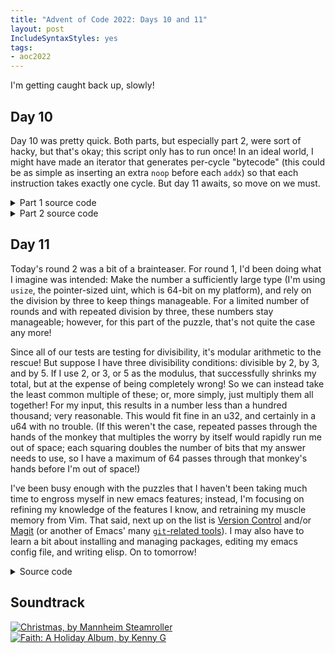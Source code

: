 ```yaml
---
title: "Advent of Code 2022: Days 10 and 11"
layout: post
IncludeSyntaxStyles: yes
tags:
- aoc2022
---
```


I'm getting caught back up, slowly!

## Day 10

Day 10 was pretty quick. Both parts, but especially part 2, were sort of hacky,
but that's okay; this script only has to run once! In an ideal world, I might
have made an iterator that generates per-cycle "bytecode" (this could be as
simple as inserting an extra `noop` before each `addx`) so that each instruction
takes exactly one cycle. But day 11 awaits, so move on we must.

<details>
<summary>Part 1 source code</summary>

```rust
use std::collections::HashMap;
use std::fs;

fn process(data: &str) -> i32 {
    let mut current_cycle = 1;
    let mut accumulator = 1;
    let mut value_at_cycle = HashMap::new();
    for line in data.split("\n") {
        let instruction: Vec<&str> = line.split(" ").collect();
        match instruction[0] {
            "noop" => {
                value_at_cycle.insert(current_cycle, accumulator);
                current_cycle += 1;
            }
            "addx" => {
                value_at_cycle.insert(current_cycle, accumulator);
                current_cycle += 1;
                value_at_cycle.insert(current_cycle, accumulator);
                current_cycle += 1;
                accumulator += instruction[1].parse::<i32>().unwrap();
            }
            _ => panic!("Unknown instruction {}", instruction[0]),
        }
    }
    let mut total_signal_strength = 0;
    for i in vec![20, 60, 100, 140, 180, 220] {
        total_signal_strength += i * value_at_cycle[&i];
    }
    total_signal_strength
}

fn main() {
    let data = fs::read_to_string("input.txt").unwrap();
    let data = data.trim();
    println!("{}", process(data));
}

#[cfg(test)]
mod test {
    use super::*;

    static DATA: &str = "addx 15
addx -11
addx 6
addx -3
addx 5
addx -1
addx -8
addx 13
addx 4
noop
addx -1
addx 5
addx -1
addx 5
addx -1
addx 5
addx -1
addx 5
addx -1
addx -35
addx 1
addx 24
addx -19
addx 1
addx 16
addx -11
noop
noop
addx 21
addx -15
noop
noop
addx -3
addx 9
addx 1
addx -3
addx 8
addx 1
addx 5
noop
noop
noop
noop
noop
addx -36
noop
addx 1
addx 7
noop
noop
noop
addx 2
addx 6
noop
noop
noop
noop
noop
addx 1
noop
noop
addx 7
addx 1
noop
addx -13
addx 13
addx 7
noop
addx 1
addx -33
noop
noop
noop
addx 2
noop
noop
noop
addx 8
noop
addx -1
addx 2
addx 1
noop
addx 17
addx -9
addx 1
addx 1
addx -3
addx 11
noop
noop
addx 1
noop
addx 1
noop
noop
addx -13
addx -19
addx 1
addx 3
addx 26
addx -30
addx 12
addx -1
addx 3
addx 1
noop
noop
noop
addx -9
addx 18
addx 1
addx 2
noop
noop
addx 9
noop
noop
noop
addx -1
addx 2
addx -37
addx 1
addx 3
noop
addx 15
addx -21
addx 22
addx -6
addx 1
noop
addx 2
addx 1
noop
addx -10
noop
noop
addx 20
addx 1
addx 2
addx 2
addx -6
addx -11
noop
noop
noop";

    #[test]
    fn test() {
        assert!(process(DATA) == 13140);
    }
}
```

</details>

<details>
<summary>Part 2 source code</summary>

```rust
use std::collections::HashMap;
use std::fs;

fn process(data: &str) -> i32 {
    let mut current_cycle = 1;
    let mut accumulator = 1;
    let mut value_at_cycle = HashMap::new();
    for line in data.split("\n") {
        let instruction: Vec<&str> = line.split(" ").collect();
        match instruction[0] {
            "noop" => {
                value_at_cycle.insert(current_cycle, accumulator);
                current_cycle += 1;
            }
            "addx" => {
                value_at_cycle.insert(current_cycle, accumulator);
                current_cycle += 1;
                value_at_cycle.insert(current_cycle, accumulator);
                current_cycle += 1;
                accumulator += instruction[1].parse::<i32>().unwrap();
            }
            _ => panic!("Unknown instruction {}", instruction[0]),
        }
    }
    let mut total_signal_strength = 0;
    for i in vec![20, 60, 100, 140, 180, 220] {
        total_signal_strength += i * value_at_cycle[&i];
    }
    total_signal_strength
}

fn main() {
    let data = fs::read_to_string("input.txt").unwrap();
    let data = data.trim();
    println!("{}", process(data));
}

#[cfg(test)]
mod test {
    use super::*;

    static DATA: &str = "addx 15
addx -11
addx 6
addx -3
addx 5
addx -1
addx -8
addx 13
addx 4
noop
addx -1
addx 5
addx -1
addx 5
addx -1
addx 5
addx -1
addx 5
addx -1
addx -35
addx 1
addx 24
addx -19
addx 1
addx 16
addx -11
noop
noop
addx 21
addx -15
noop
noop
addx -3
addx 9
addx 1
addx -3
addx 8
addx 1
addx 5
noop
noop
noop
noop
noop
addx -36
noop
addx 1
addx 7
noop
noop
noop
addx 2
addx 6
noop
noop
noop
noop
noop
addx 1
noop
noop
addx 7
addx 1
noop
addx -13
addx 13
addx 7
noop
addx 1
addx -33
noop
noop
noop
addx 2
noop
noop
noop
addx 8
noop
addx -1
addx 2
addx 1
noop
addx 17
addx -9
addx 1
addx 1
addx -3
addx 11
noop
noop
addx 1
noop
addx 1
noop
noop
addx -13
addx -19
addx 1
addx 3
addx 26
addx -30
addx 12
addx -1
addx 3
addx 1
noop
noop
noop
addx -9
addx 18
addx 1
addx 2
noop
noop
addx 9
noop
noop
noop
addx -1
addx 2
addx -37
addx 1
addx 3
noop
addx 15
addx -21
addx 22
addx -6
addx 1
noop
addx 2
addx 1
noop
addx -10
noop
noop
addx 20
addx 1
addx 2
addx 2
addx -6
addx -11
noop
noop
noop";

    #[test]
    fn test() {
        assert!(process(DATA) == 13140);
    }
}
```

</details>

## Day 11

Today's round 2 was a bit of a brainteaser. For round 1, I'd been doing what I
imagine was intended: Make the number a sufficiently large type (I'm using
`usize`, the pointer-sized uint, which is 64-bit on my platform), and rely on
the division by three to keep things manageable. For a limited number of rounds
and with repeated division by three, these numbers stay manageable; however, for
this part of the puzzle, that's not quite the case any more!

Since all of our tests are testing for divisibility, it's modular arithmetic to
the rescue! But suppose I have three divisibility conditions: divisible by 2, by
3, and by 5. If I use 2, or 3, or 5 as the modulus, that successfully shrinks my
total, but at the expense of being completely wrong! So we can instead take the
least common multiple of these; or, more simply, just multiply them all
together! For my input, this results in a number less than a hundred thousand;
very reasonable. This would fit fine in an u32, and certainly in a u64 with
no trouble. (If this weren't the case, repeated passes through the hands of the
monkey that multiples the worry by itself would rapidly run me out of space;
each squaring doubles the number of bits that my answer needs to use, so I have
a maximum of 64 passes through that monkey's hands before I'm out of space!)

I've been busy enough with the puzzles that I haven't been taking much time to
engross myself in new emacs features; instead, I'm focusing on refining my
knowledge of the features I know, and retraining my muscle memory from Vim. That
said, next up on the list is
[Version Control](https://www.emacswiki.org/emacs/VersionControl) and/or
[Magit](https://www.emacswiki.org/emacs/Magit) (or another of Emacs' many
[`git`-related tools](https://www.emacswiki.org/emacs/Git)). I may also have to
learn a bit about installing and managing packages, editing my emacs config
file, and writing elisp. On to tomorrow!

<details>
<summary>Source code</summary>

```rust
use std::collections::VecDeque;
use std::fs;

#[derive(Eq, PartialEq, Debug)]
struct Monkey {
    starting_items: VecDeque<usize>,
    operation: Vec<String>,
    test_divisible_by_cond: usize,
    target_if_test: usize,
    target_if_not_test: usize,
    inspected_item_count: usize,
}

fn update_worry_level(operation: &Vec<String>, level: usize) -> usize {
    if operation[4] == "old" {
        // new = old * old
        level * level
    } else {
        match operation[3].as_str() {
            "*" => level * operation[4].parse::<usize>().unwrap(),
            "+" => level + operation[4].parse::<usize>().unwrap(),
            _ => panic!("Unknown operator {}", operation[3]),
        }
    }
}

fn parse(data: &str) -> Vec<Monkey> {
    let mut monkeys = Vec::new();
    for monkey_data in data.split("\n\n") {
        let lines: Vec<&str> = monkey_data.split("\n").collect();
        monkeys.push(Monkey {
            starting_items: lines[1][18..]
                .split(", ")
                .map(|i| i.parse().unwrap())
                .collect(),
            operation: lines[2][13..].split(" ").map(|s| s.to_string()).collect(),
            test_divisible_by_cond: lines[3][21..].parse().unwrap(),
            target_if_test: lines[4][29..].parse().unwrap(),
            target_if_not_test: lines[5][30..].parse().unwrap(),
            inspected_item_count: 0,
        });
    }
    monkeys
}

fn process(monkeys: &mut Vec<Monkey>, rounds: usize) -> usize {
    let test_product: usize = monkeys.iter().map(|m| m.test_divisible_by_cond).product();
    for _round in 0..rounds {
        for i in 0..monkeys.len() {
            while monkeys[i].starting_items.len() > 0 {
                monkeys[i].inspected_item_count += 1;
                let mut item = monkeys[i].starting_items.pop_front().unwrap();
                item = update_worry_level(&monkeys[i].operation, item);
                // item /= 3; // part 1 only
                item %= test_product; // part 2 only
                let target_monkey = if item % monkeys[i].test_divisible_by_cond == 0 {
                    monkeys[i].target_if_test
                } else {
                    monkeys[i].target_if_not_test
                };
                monkeys[target_monkey].starting_items.push_back(item);
            }
        }
    }
    let mut access_counts: Vec<usize> = monkeys.iter().map(|m| m.inspected_item_count).collect();
    access_counts.sort_unstable_by(|a, b| b.cmp(a));
    access_counts[0] * access_counts[1]
}

fn main() {
    let data = fs::read_to_string("input.txt").unwrap();
    let data = data.trim();
    let mut monkeys = parse(data);
    println!("{}", process(&mut monkeys, 10000)); // 20 for part 1
}

#[cfg(test)]
mod test {
    use super::*;

    static DATA: &str = "Monkey 0:
  Starting items: 79, 98
  Operation: new = old * 19
  Test: divisible by 23
    If true: throw to monkey 2
    If false: throw to monkey 3

Monkey 1:
  Starting items: 54, 65, 75, 74
  Operation: new = old + 6
  Test: divisible by 19
    If true: throw to monkey 2
    If false: throw to monkey 0

Monkey 2:
  Starting items: 79, 60, 97
  Operation: new = old * old
  Test: divisible by 13
    If true: throw to monkey 1
    If false: throw to monkey 3

Monkey 3:
  Starting items: 74
  Operation: new = old + 3
  Test: divisible by 17
    If true: throw to monkey 0
    If false: throw to monkey 1";

    #[test]
    fn test_parse_one_monkey() {
        let data = "Monkey 0:
  Starting items: 75, 63
  Operation: new = old * 3
  Test: divisible by 11
    If true: throw to monkey 7
    If false: throw to monkey 2";
        let monkeys = parse(data);
        println!("{:?}", monkeys);
        let goal_monkeys = vec![Monkey {
            starting_items: VecDeque::from([75, 63]),
            operation: vec!["new", "=", "old", "*", "3"]
                .iter()
                .map(|s| s.to_string())
                .collect(),
            test_divisible_by_cond: 11,
            target_if_test: 7,
            target_if_not_test: 2,
            inspected_item_count: 0,
        }];
        println!("Goal:     {:?}\nActual: {:?}", goal_monkeys, monkeys);
        assert!(goal_monkeys == monkeys);
    }
    #[test]
    fn test() {
        let desired_results = vec![
            (1, 4 * 6),
            (20, 99 * 103),
            (1000, 5204 * 5192),
            (2000, 10419 * 10391),
            (3000, 15638 * 15593),
            (4000, 20858 * 20797),
            (5000, 26075 * 26000),
            (6000, 31294 * 31204),
            (7000, 36508 * 36400),
            (8000, 41728 * 41606),
            (9000, 46945 * 46807),
            (10000, 52166 * 52013),
        ];
        for (rounds, desired_result) in desired_results {
            let mut monkeys = parse(DATA);
            let result = process(&mut monkeys, rounds);
            println!("{} == {}", result, desired_result);
            assert!(result == desired_result);
        }
    }
}
```

</details>

## Soundtrack

<style>
    p a img {
        display: initial;
    }
</style>

[![Christmas, by Mannheim Steamroller](https://coverartarchive.org/release/f5159365-974e-4673-80ec-7b862dec6963/21824665177-250.jpg)](https://musicbrainz.org/release/f5159365-974e-4673-80ec-7b862dec6963)
[![Faith: A Holiday Album, by Kenny G](https://coverartarchive.org/release/6c6b027f-a18e-439d-a8b8-9ff1055283a6/28130436941-250.jpg)](https://musicbrainz.org/release/6c6b027f-a18e-439d-a8b8-9ff1055283a6)
